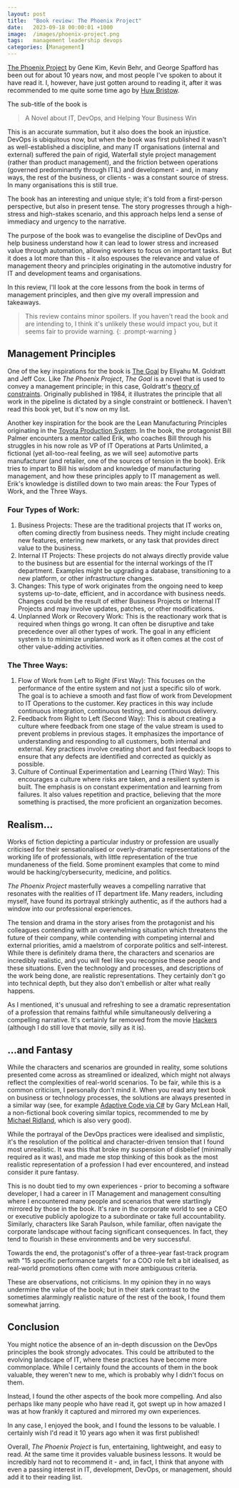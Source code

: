 ```yaml
---
layout: post
title:  "Book review: The Phoenix Project"
date:   2023-09-18 00:00:01 +1000
image:  /images/phoenix-project.png
tags:   management leadership devops
categories: [Management]
---
```


[The Phoenix Project](https://itrevolution.com/product/the-phoenix-project/) by Gene Kim, Kevin Behr, and George Spafford has been out for about 10 years now, and most people I've spoken to about it have read it. I, however, have just gotten around to reading it, after it was recommended to me quite some time ago by [Huw Bristow](https://uk.linkedin.com/in/huwbristow).

The sub-title of the book is
> A Novel about IT, DevOps, and Helping Your Business Win

This is an accurate summation, but it also does the book an injustice. DevOps is ubiquitous now, but when the book was first published it wasn't as well-established a discipline, and many IT organisations (internal and external) suffered the pain of rigid, Waterfall style project management (rather than product management), and the friction between operations (governed predominantly through ITIL) and development - and, in many ways, the rest of the business, or clients - was a constant source of stress. In many organisations this is still true.

The book has an interesting and unique style; it's told from a first-person perspective, but also in present tense. The story progresses through a high-stress and high-stakes scenario, and this approach helps lend a sense of immediacy and urgency to the narrative.

The purpose of the book was to evangelise the discipline of DevOps and help business understand how it can lead to lower stress and increased value through automation, allowing workers to focus on important tasks. But it does a lot more than this - it also espouses the relevance and value of management theory and principles originating in the automotive industry for IT and development teams and organisations.

In this review, I'll look at the core lessons from the book in terms of management principles, and then give my overall impression and takeaways.

>  This review contains minor spoilers. If you haven't read the book and are intending to, I think it's unlikely these would impact you, but it seems fair to provide warning.
{: .prompt-warning }

## Management Principles

One of the key inspirations for the book is [The Goal](https://northriverpress.com/the-goal-30th-anniversary-edition/) by Eliyahu M. Goldratt and Jeff Cox. Like _The Phoenix Project_, _The Goal_ is a novel that is used to convey a management principle; in this case, Goldratt's [theory of constraints](https://en.wikipedia.org/wiki/Theory_of_constraints). Originally published in 1984, it illustrates the principle that all work in the pipeline is dictated by a single constraint or bottleneck. I haven't read this book yet, but it's now on my list.

Another key inspiration for the book are the Lean Manufacturing Principles originating in the [Toyota Production System](https://en.wikipedia.org/wiki/Toyota_Production_System). In the book, the protagonist Bill Palmer encounters a mentor called Erik, who coaches Bill through his struggles in his now role as VP of IT Operations at Parts Unlimited, a fictional (yet all-too-real feeling, as we will see) automotive parts manufacturer (and retailer, one of the sources of tension in the book). Erik tries to impart to Bill his wisdom and knowledge of manufacturing management, and how these principles apply to IT management as well. Erik's knowledge is distilled down to two main areas: the Four Types of Work, and the Three Ways.

### Four Types of Work:

1. Business Projects: These are the traditional projects that IT works on, often coming directly from business needs. They might include creating new features, entering new markets, or any task that provides direct value to the business.
2. Internal IT Projects: These projects do not always directly provide value to the business but are essential for the internal workings of the IT department. Examples might be upgrading a database, transitioning to a new platform, or other infrastructure changes.
3. Changes: This type of work originates from the ongoing need to keep systems up-to-date, efficient, and in accordance with business needs. Changes could be the result of either Business Projects or Internal IT Projects and may involve updates, patches, or other modifications.
4. Unplanned Work or Recovery Work: This is the reactionary work that is required when things go wrong. It can often be disruptive and take precedence over all other types of work. The goal in any efficient system is to minimize unplanned work as it often comes at the cost of other value-adding activities.

### The Three Ways:

1. Flow of Work from Left to Right (First Way): This focuses on the performance of the entire system and not just a specific silo of work. The goal is to achieve a smooth and fast flow of work from Development to IT Operations to the customer. Key practices in this way include continuous integration, continuous testing, and continuous delivery.
2. Feedback from Right to Left (Second Way): This is about creating a culture where feedback from one stage of the value stream is used to prevent problems in previous stages. It emphasizes the importance of understanding and responding to all customers, both internal and external. Key practices involve creating short and fast feedback loops to ensure that any defects are identified and corrected as quickly as possible.
3. Culture of Continual Experimentation and Learning (Third Way): This encourages a culture where risks are taken, and a resilient system is built. The emphasis is on constant experimentation and learning from failures. It also values repetition and practice, believing that the more something is practised, the more proficient an organization becomes.

## Realism...

Works of fiction depicting a particular industry or profession are usually criticised for their sensationalised or overly-dramatic representations of the working life of professionals, with little representation of the true mundaneness of the field. Some prominent examples that come to mind would be hacking/cybersecurity,  medicine, and politics.

_The Phoenix Project_ masterfully weaves a compelling narrative that resonates with the realities of IT department life. Many readers, including myself, have found its portrayal strikingly authentic, as if the authors had a window into our professional experiences.

The tension and drama in the story arises from the protagonist and his colleagues contending with an overwhelming situation which threatens the future of their company, while contending with competing internal and external priorities, amid a maelstrom of corporate politics and self-interest. While there is definitely drama there, the characters and scenarios are incredibly realistic, and you will feel like you recognise these people and these situations. Even the technology and processes, and descriptions of the work being done, are realistic representations. They certainly don't go into technical depth, but they also don't embellish or alter what really happens.

As I mentioned, it's unusual and refreshing to see a dramatic representation of a profession that remains faithful while simultaneously delivering a compelling narrative. It's certainly far removed from the movie [Hackers](https://www.imdb.com/title/tt0113243/) (although I do still love that movie, silly as it is).

## ...and Fantasy

While the characters and scenarios are grounded in reality, some solutions presented come across as streamlined or idealized, which might not always reflect the complexities of real-world scenarios. To be fair, while this is a common criticism, I personally don't mind it. When you read any text book on business or technology processes, the solutions are always presented in a similar way (see, for example [Adaptive Code via C#](https://www.microsoftpressstore.com/store/adaptive-code-via-c-sharp-agile-coding-with-design-9780735683204) by Gary McLean Hall, a non-fictional book covering similar topics, recommended to me by [Michael Ridland](https://michaelridland.com/), which is also very good).

While the portrayal of the DevOps practices were idealised and simplistic, it's the resolution of the political and character-driven tension that I found most unrealistic. It was this that broke my suspension of disbelief (minimally required as it was), and made me stop thinking of this book as the most realistic representation of a profession I had ever encountered, and instead consider it pure fantasy.

This is no doubt tied to my own experiences - prior to becoming a software developer, I had a career in IT Management and management consulting where I encountered many people and scenarios that were startlingly mirrored by those in the book. It's rare in the corporate world to see a CEO or executive publicly apologize to a subordinate or take full accountability. Similarly, characters like Sarah Paulson, while familiar, often navigate the corporate landscape without facing significant consequences. In fact, they tend to flourish in these environments and be very successful. 

Towards the end, the protagonist's offer of a three-year fast-track program with "15 specific performance targets" for a COO role felt a bit idealised, as real-world promotions often come with more ambiguous criteria.

These are observations, not criticisms. In my opinion they in no ways undermine the value of the book; but in their stark contrast to the sometimes alarmingly realistic nature of the rest of the book, I found them somewhat jarring.

## Conclusion

You might notice the absence of an in-depth discussion on the DevOps principles the book strongly advocates. This could be attributed to the evolving landscape of IT, where these practices have become more commonplace. While I certainly found the accounts of them in the book valuable, they weren't new to me, which is probably why I didn't focus on them.

Instead, I found the other aspects of the book more compelling. And also perhaps like many people who have read it, got swept up in how amazed I was at how frankly it captured and mirrored my own experiences.

In any case, I enjoyed the book, and I found the lessons to be valuable. I certainly wish I'd read it 10 years ago when it was first published!

Overall, _The Phoenix Project_ is fun, entertaining, lightweight, and easy to read. At the same time it provides valuable business lessons. It would be incredibly hard not to recommend it - and, in fact, I think that anyone with even a passing interest in IT, development, DevOps, or management, should add it to their reading list.